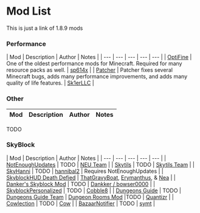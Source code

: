 # Mod List

This is just a link of 1.8.9 mods

### Performance

| Mod | Description | Author | Notes |
| --- | --- | --- | --- | --- |
| [OptiFine](https://optifine.net/adloadx?f=preview_OptiFine_1.8.9_HD_U_M6_pre2.jar) | One of the oldest performance mods for Minecraft. Required for many resource packs as well. | [sp614x](https://github.com/sp614x) |
| [Patcher](https://sk1er.club/mods/patcher) | Patcher fixes several Minecraft bugs, adds many performance improvements, and adds many quality of life features. | [Sk1erLLC](https://github.com/Sk1erLLC) |

### Other
| Mod | Description | Author | Notes |
| --- | --- | --- | --- |
TODO

### SkyBlock
| Mod | Description | Author | Notes |
| --- | --- | --- | --- | --- |
| [NotEnoughUpdates](https://github.com/Moulberry/NotEnoughUpdates/releases/latest) | TODO | [NEU Team](https://github.com/NotEnoughUpdates) |
| [Skytils](https://github.com/Skytils/SkytilsMod/releases/latest) | TODO | [Skytils Team](https://github.com/Skytils) |
| [SkyHanni](https://github.com/hannibal002/SkyHanni/releases/latest) | TODO | [hannibal2](https://github.com/hannibal002) | Requires NotEnoughUpdates |
| [SkyblockHUD Death Defied](https://github.com/romangraef/SkyblockHud-Death-Defied/releases/latest) | [ThatGravyBoat](https://github.com/ThatGravyBoat), [Erymanthus](https://github.com/RayDeeUx), & [Nea](https://github.com/romangraef) |
| [Danker's Skyblock Mod](https://github.com/bowser0000/SkyblockMod/releases/latest) | TODO | [Dankker / bowser0000](https://github.com/bowser0000) |
| [SkyblockPersonalized](https://github.com/Cobble8/SkyblockPersonalized/releases/latest) | TODO | [Cobble8](https://github.com/Cobble8) |
| [Dungeons Guide](https://github.com/Dungeons-Guide/Skyblock-Dungeons-Guide/releases/latest) | TODO | [Dungeons Guide Team](https://github.com/Dungeons-Guide)
| [Dungeon Rooms Mod](https://github.com/Quantizr/DungeonRoomsMod/releases/latest) |TODO | [Quantizr](https://github.com/Quantizr) |
| [Cowlection](https://github.com/cow-mc/Cowlection/releases/latest) | TODO | [Cow](https://github.com/cow-mc) |
| [BazaarNotifier](https://github.com/symt/BazaarNotifier/releases/latest) | TODO | [symt](https://github.com/symt) |

